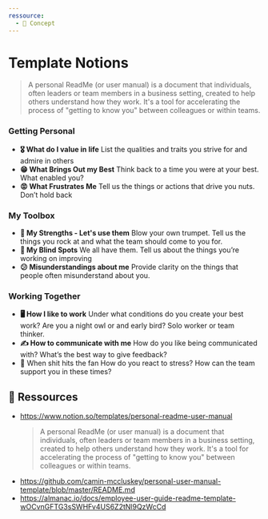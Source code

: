 ```yaml
---
ressource:
  - 🧠 Concept
---
```


# Template Notions

> A personal ReadMe (or user manual) is a document that individuals, often leaders or team members in a business setting, created to help others understand how they work. It's a tool for accelerating the process of "getting to know you" between colleagues or within teams.
### Getting Personal

- **🎖️ What do I value in life**
  List the qualities and traits you strive for and admire in others
- **😁 What Brings Out my Best**
  Think back to a time you were at your best. What enabled you?
- **😡 What Frustrates Me**
  Tell us the things or actions that drive you nuts. Don’t hold back
### My Toolbox

- **💪 My Strengths - Let's use them**
  Blow your own trumpet. Tell us the things you rock at and what the team should come to you for.
- **👀 My Blind Spots**
  We all have them. Tell us about the things you’re working on improving
- **😕 Misunderstandings about me**
  Provide clarity on the things that people often misunderstand about you.
### Working Together
- **🖥️ How I like to work**
  Under what conditions do you create your best work? Are you a night owl or and early bird? Solo worker or team thinker.
- **✍️ How to communicate with me**
  How do you like being communicated with? What’s the best way to give feedback?
- 💩 When shit hits the fan
  How do you react to stress? How can the team support you in these times?
  
  


## 🔗 Ressources 
- https://www.notion.so/templates/personal-readme-user-manual
  > A personal ReadMe (or user manual) is a document that individuals, often leaders or team members in a business setting, created to help others understand how they work. It's a tool for accelerating the process of "getting to know you" between colleagues or within teams.
- https://github.com/camin-mccluskey/personal-user-manual-template/blob/master/README.md
- https://almanac.io/docs/employee-user-guide-readme-template-wOCvnGFTG3sSWHFv4US6Z2tNl9QzWcCd

